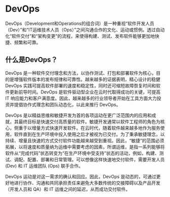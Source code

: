 # DevOps
DevOps（Development和Operations的组合词）是一种重视“软件开发人员（Dev）”和“IT运维技术人员（Ops）”之间沟通合作的文化、运动或惯例。透过自动化“软件交付”和“架构变更”的流程，来使得构建、测试、发布软件能够更加地快捷、频繁和可靠。



## 什么是DevOps？
DevOps 是一种软件交付理念和方法，以协作测试、打包和部署软件为核心，目的是增强软件版本的发布规律和可靠性。越来越多的证据表明，精心设计的稳健 DevOps 实践可提高软件部署的速度和稳定性，同时还可缩短故障恢复时间和软件更新前导时间。DevOps 是软件驱动型企业在云时代取得成功的关键，可提高 IT 响应能力和客户满意度。因此，越来越多的行业领导者开始在工具方面大力投资并提倡协作式理念和团队动态化，以此来推行 DevOps。

DevOps 是以精益思维和敏捷开发为首的各项运动在更广泛范围内的应用和成就，其最终目标是快速交付高质量的软件。敏捷开发通常以软件工程师的角色为核心，侧重于以增量方式快速开发软件。在云时代，随着软件越来越多地作为服务使用，软件直到在生产环境中投入使用之后才被视为已交付。为了秉承敏捷理念，以持续、增量且快速的方式交付软件功能越来越受到重视。因此，“敏捷”的范围必须拓展，以将速度和质量纳为运维中需要考虑的因素，所谓运维，是指一系列能够将软件从“完成代码”状态转变为“在生产环境中受支持”状态的活动，例如，构建、测试、调配、配置、部署和日常管理。可以想像这样快速地交付软件，需要开发人员 (Dev) 和 IT 运维团队 (Ops) 联手合作。

DevOps 运动是对这一需求的确认和回应。因此，DevOps 是动态的，可通过更好地进行协作、沟通和共同承担责任来避免大多数传统的交接障碍以及产品开发（开发人员和 QA）和 IT 运维之间的延迟，从而成功交付软件。